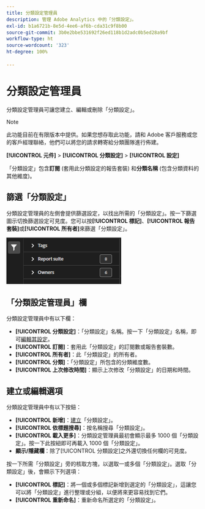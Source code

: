 ```yaml
---
title: 分類設定管理員
description: 管理 Adobe Analytics 中的「分類設定」。
exl-id: b1a6721b-8e5d-4ee6-af6b-cda31c9f8b00
source-git-commit: 3b0e2bbe531692f26ed118b1d2adc0b5ed28a9bf
workflow-type: ht
source-wordcount: '323'
ht-degree: 100%

---
```


# 分類設定管理員

分類設定管理員可讓您建立、編輯或刪除「分類設定」。

>[!NOTE]
>
>此功能目前在有限版本中提供。如果您想存取此功能，請和 Adobe 客戶服務或您的客戶經理聯絡，他們可以將您的請求轉寄給分類團隊進行佈建。

**[!UICONTROL 元件]** > **[!UICONTROL 分類設定]** > **[!UICONTROL 設定]**

「分類設定」包含&#x200B;**訂閱** (套用此分類設定的報告套裝) 和&#x200B;**分類名稱** (包含分類資料的其他維度)。

## 篩選「分類設定」

分類設定管理員的左側會提供篩選設定，以找出所需的「分類設定」。按一下篩選圖示切換篩選設定可見度。您可以按&#x200B;**[!UICONTROL 標記]**、**[!UICONTROL 報告套裝]**&#x200B;或&#x200B;**[!UICONTROL 所有者]**&#x200B;來篩選「分類設定」。

![「分類設定」篩選](../assets/classification-set-filters.png)

## 「分類設定管理員」欄

分類設定管理員中有以下欄：

* **[!UICONTROL 分類設定]**：「分類設定」名稱。按一下「分類設定」名稱，即可[編輯其設定](settings.md)。
* **[!UICONTROL 訂閱]**：套用此「分類設定」的訂閱數或報告套裝數。
* **[!UICONTROL 所有者]**：此「分類設定」的所有者。
* **[!UICONTROL 分類]**：「分類設定」所包含的分類維度數。
* **[!UICONTROL 上次修改時間]**：顯示上次修改「分類設定」的日期和時間。

## 建立或編輯選項

分類設定管理員中有以下按鈕：

* **[!UICONTROL 新增]**：[建立](create.md)「分類設定」。
* **[!UICONTROL 依標題搜尋]**：按名稱搜尋「分類設定」。 
* **[!UICONTROL 載入更多]**：分類設定管理員最初會顯示最多 1000 個「分類設定」。按一下此按紐即可再載入 1000 個「分類設定」。
* **顯示/隱藏欄**：除了[!UICONTROL 分類設定]之外還切換任何欄的可見度。

按一下所需「分類設定」旁的核取方塊，以選取一或多個「分類設定」。選取「分類設定」後，會顯示下列選項：

* **[!UICONTROL 標記]**：將一個或多個標記新增到選定的「分類設定」，這讓您可以將「分類設定」進行整理或分組，以便將來更容易找到它們。
* **[!UICONTROL 重新命名]**：重新命名所選定的「分類設定」。
